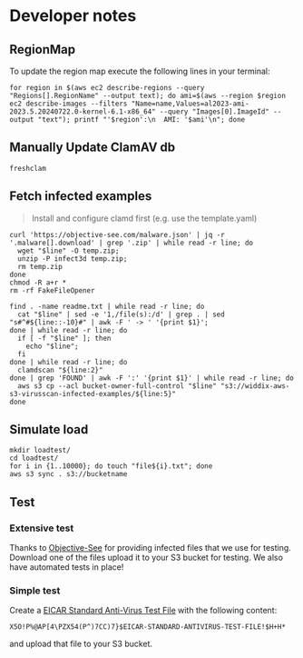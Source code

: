 # Developer notes

## RegionMap
To update the region map execute the following lines in your terminal:

```
for region in $(aws ec2 describe-regions --query "Regions[].RegionName" --output text); do ami=$(aws --region $region ec2 describe-images --filters "Name=name,Values=al2023-ami-2023.5.20240722.0-kernel-6.1-x86_64" --query "Images[0].ImageId" --output "text"); printf "'$region':\n  AMI: '$ami'\n"; done
```

## Manually Update ClamAV db

```
freshclam
```

## Fetch infected examples

> Install and configure clamd first (e.g. use the template.yaml)

```
curl 'https://objective-see.com/malware.json' | jq -r '.malware[].download' | grep '.zip' | while read -r line; do 
  wget "$line" -O temp.zip;
  unzip -P infect3d temp.zip;
  rm temp.zip
done
chmod -R a+r *
rm -rf FakeFileOpener

find . -name readme.txt | while read -r line; do
  cat "$line" | sed -e '1,/file(s):/d' | grep . | sed "s#^#${line::-10}#" | awk -F ' -> ' '{print $1}'; 
done | while read -r line; do
  if [ -f "$line" ]; then
    echo "$line"; 
  fi
done | while read -r line; do
  clamdscan "${line:2}"
done | grep 'FOUND' | awk -F ':' '{print $1}' | while read -r line; do
  aws s3 cp --acl bucket-owner-full-control "$line" "s3://widdix-aws-s3-virusscan-infected-examples/${line:5}"
done
```

## Simulate load

```
mkdir loadtest/
cd loadtest/
for i in {1..10000}; do touch "file${i}.txt"; done
aws s3 sync . s3://bucketname
```

## Test

### Extensive test

Thanks to [Objective-See](https://objective-see.com/) for providing infected files that we use for testing. Download one of the files upload it to your S3 bucket for testing.
We also have automated tests in place!

### Simple test

Create a [EICAR Standard Anti-Virus Test File](https://en.wikipedia.org/wiki/EICAR_test_file) with the following content:

```
X5O!P%@AP[4\PZX54(P^)7CC)7}$EICAR-STANDARD-ANTIVIRUS-TEST-FILE!$H+H*
```

and upload that file to your S3 bucket.

